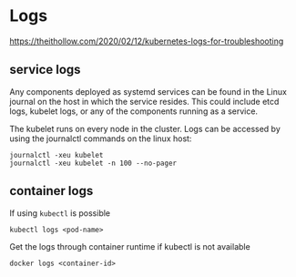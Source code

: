 # Logs
https://theithollow.com/2020/02/12/kubernetes-logs-for-troubleshooting

## service logs
Any components deployed as systemd services can be found in the Linux journal on the host in which the service resides.
This could include etcd logs, kubelet logs, or any of the components running as a service.

The kubelet runs on every node in the cluster. Logs can be accessed by using the journalctl commands on the linux host:
```
journalctl -xeu kubelet
journalctl -xeu kubelet -n 100 --no-pager
```

## container logs
If using `kubectl` is possible
```
kubectl logs <pod-name>
```

Get the logs through container runtime if kubectl is not available
```
docker logs <container-id>
```
